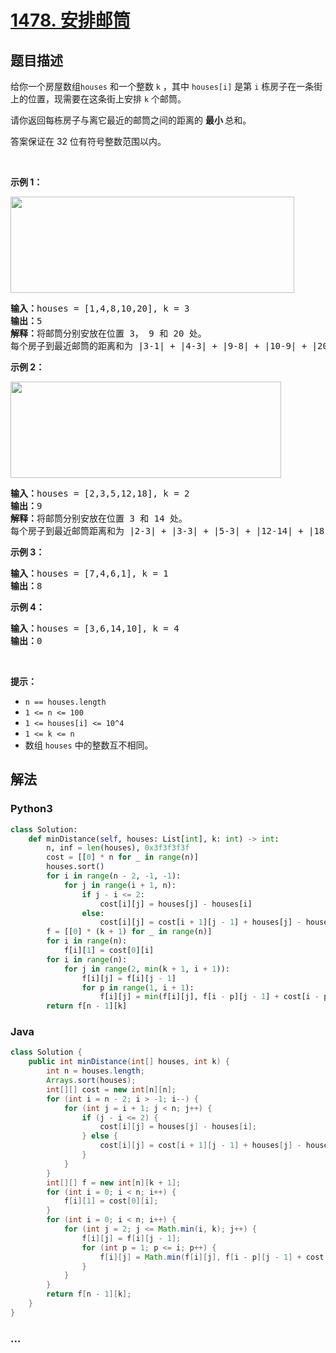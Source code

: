 # [1478. 安排邮筒](https://leetcode-cn.com/problems/allocate-mailboxes)



## 题目描述

<!-- 这里写题目描述 -->

<p>给你一个房屋数组<code>houses</code>&nbsp;和一个整数&nbsp;<code>k</code>&nbsp;，其中&nbsp;<code>houses[i]</code>&nbsp;是第 <code>i</code>&nbsp;栋房子在一条街上的位置，现需要在这条街上安排 <code>k</code>&nbsp;个邮筒。</p>

<p>请你返回每栋房子与离它最近的邮筒之间的距离的 <strong>最小 </strong>总和。</p>

<p>答案保证在 32 位有符号整数范围以内。</p>

<p>&nbsp;</p>

<p><strong>示例 1：</strong></p>

<p><img alt="" src="https://assets.leetcode-cn.com/aliyun-lc-upload/uploads/2020/06/13/sample_11_1816.png" style="height: 154px; width: 454px;"></p>

<pre><strong>输入：</strong>houses = [1,4,8,10,20], k = 3
<strong>输出：</strong>5
<strong>解释：</strong>将邮筒分别安放在位置 3， 9 和 20 处。
每个房子到最近邮筒的距离和为 |3-1| + |4-3| + |9-8| + |10-9| + |20-20| = 5 。
</pre>

<p><strong>示例 2：</strong></p>

<p><strong><img alt="" src="https://assets.leetcode-cn.com/aliyun-lc-upload/uploads/2020/06/13/sample_2_1816.png" style="height: 154px; width: 433px;"></strong></p>

<pre><strong>输入：</strong>houses = [2,3,5,12,18], k = 2
<strong>输出：</strong>9
<strong>解释：</strong>将邮筒分别安放在位置 3 和 14 处。
每个房子到最近邮筒距离和为 |2-3| + |3-3| + |5-3| + |12-14| + |18-14| = 9 。
</pre>

<p><strong>示例 3：</strong></p>

<pre><strong>输入：</strong>houses = [7,4,6,1], k = 1
<strong>输出：</strong>8
</pre>

<p><strong>示例 4：</strong></p>

<pre><strong>输入：</strong>houses = [3,6,14,10], k = 4
<strong>输出：</strong>0
</pre>

<p>&nbsp;</p>

<p><strong>提示：</strong></p>

<ul>
	<li><code>n == houses.length</code></li>
	<li><code>1 &lt;= n&nbsp;&lt;= 100</code></li>
	<li><code>1 &lt;= houses[i] &lt;= 10^4</code></li>
	<li><code>1 &lt;= k &lt;= n</code></li>
	<li>数组&nbsp;<code>houses</code>&nbsp;中的整数互不相同。</li>
</ul>


## 解法

<!-- 这里可写通用的实现逻辑 -->

<!-- tabs:start -->

### **Python3**

<!-- 这里可写当前语言的特殊实现逻辑 -->

```python
class Solution:
    def minDistance(self, houses: List[int], k: int) -> int:
        n, inf = len(houses), 0x3f3f3f3f
        cost = [[0] * n for _ in range(n)]
        houses.sort()
        for i in range(n - 2, -1, -1):
            for j in range(i + 1, n):
                if j - i <= 2:
                    cost[i][j] = houses[j] - houses[i]
                else:
                    cost[i][j] = cost[i + 1][j - 1] + houses[j] - houses[i]
        f = [[0] * (k + 1) for _ in range(n)]
        for i in range(n):
            f[i][1] = cost[0][i]
        for i in range(n):
            for j in range(2, min(k + 1, i + 1)):
                f[i][j] = f[i][j - 1]
                for p in range(1, i + 1):
                    f[i][j] = min(f[i][j], f[i - p][j - 1] + cost[i - p + 1][i])
        return f[n - 1][k]
```

### **Java**

<!-- 这里可写当前语言的特殊实现逻辑 -->

```java
class Solution {
    public int minDistance(int[] houses, int k) {
        int n = houses.length;
        Arrays.sort(houses);
        int[][] cost = new int[n][n];
        for (int i = n - 2; i > -1; i--) {
            for (int j = i + 1; j < n; j++) {
                if (j - i <= 2) {
                    cost[i][j] = houses[j] - houses[i];
                } else {
                    cost[i][j] = cost[i + 1][j - 1] + houses[j] - houses[i];
                }
            }
        }
        int[][] f = new int[n][k + 1];
        for (int i = 0; i < n; i++) {
            f[i][1] = cost[0][i];
        }
        for (int i = 0; i < n; i++) {
            for (int j = 2; j <= Math.min(i, k); j++) {
                f[i][j] = f[i][j - 1];
                for (int p = 1; p <= i; p++) {
                    f[i][j] = Math.min(f[i][j], f[i - p][j - 1] + cost[i - p + 1][i]);
                }
            }
        }
        return f[n - 1][k];
    }
}
```

### **...**

```

```

<!-- tabs:end -->
